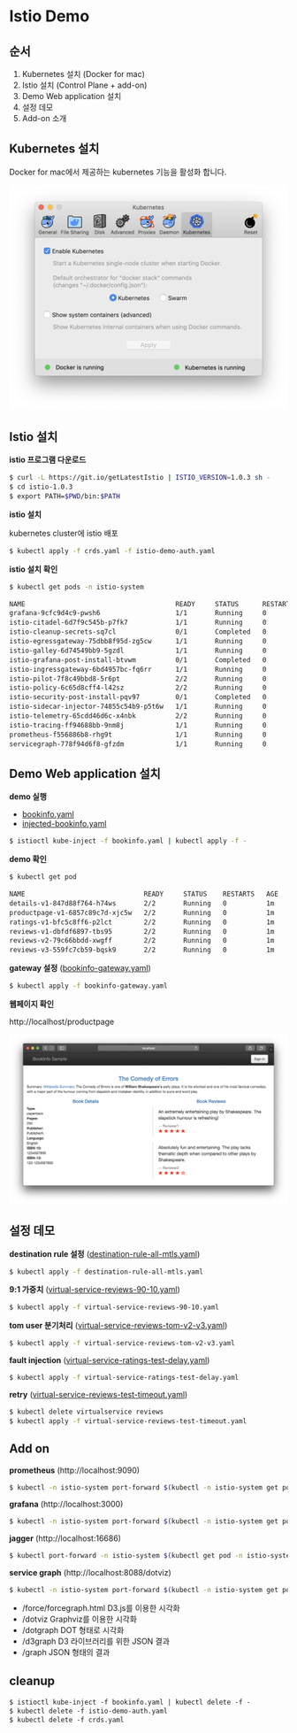 # Istio Demo

## 순서

1. Kubernetes 설치 (Docker for mac)
2. Istio 설치 (Control Plane + add-on)
3. Demo Web application 설치
4. 설정 데모
5. Add-on 소개

## Kubernetes 설치

Docker for mac에서 제공하는 kubernetes 기능을 활성화 합니다.

![docker for mac](docker-for-mac-kubernetes.png)

## Istio 설치

**istio 프로그램 다운로드**

```bash
$ curl -L https://git.io/getLatestIstio | ISTIO_VERSION=1.0.3 sh -
$ cd istio-1.0.3
$ export PATH=$PWD/bin:$PATH
```

**istio 설치**

kubernetes cluster에 istio 배포

```bash
$ kubectl apply -f crds.yaml -f istio-demo-auth.yaml
```

**istio 설치 확인**

```bash
$ kubectl get pods -n istio-system
```

```txt
NAME                                      READY     STATUS      RESTARTS   AGE
grafana-9cfc9d4c9-pwsh6                   1/1       Running     0          6m
istio-citadel-6d7f9c545b-p7fk7            1/1       Running     0          6m
istio-cleanup-secrets-sq7cl               0/1       Completed   0          7m
istio-egressgateway-75dbb8f95d-zg5cw      1/1       Running     0          6m
istio-galley-6d74549bb9-5gzdl             1/1       Running     0          6m
istio-grafana-post-install-btvwm          0/1       Completed   0          7m
istio-ingressgateway-6bd4957bc-fq6rr      1/1       Running     0          6m
istio-pilot-7f8c49bbd8-5r6pt              2/2       Running     0          6m
istio-policy-6c65d8cff4-l42sz             2/2       Running     0          6m
istio-security-post-install-pqv97         0/1       Completed   0          7m
istio-sidecar-injector-74855c54b9-p5t6w   1/1       Running     0          6m
istio-telemetry-65cdd46d6c-x4nbk          2/2       Running     0          6m
istio-tracing-ff94688bb-9nm8j             1/1       Running     0          6m
prometheus-f556886b8-rhg9t                1/1       Running     0          6m
servicegraph-778f94d6f8-gfzdm             1/1       Running     0          6m
```

## Demo Web application 설치

**demo 실행**

- [bookinfo.yaml](bookinfo.yaml)
- [injected-bookinfo.yaml](injected-bookinfo.yaml)

```bash
$ istioctl kube-inject -f bookinfo.yaml | kubectl apply -f -
```

**demo 확인**

```bash
$ kubectl get pod
```

```txt
NAME                              READY     STATUS    RESTARTS   AGE
details-v1-847d88f764-h74ws       2/2       Running   0          1m
productpage-v1-6857c89c7d-xjc5w   2/2       Running   0          1m
ratings-v1-bfc5c8ff6-p2lct        2/2       Running   0          1m
reviews-v1-dbfdf6897-tbs95        2/2       Running   0          1m
reviews-v2-79c66bbdd-xwgff        2/2       Running   0          1m
reviews-v3-559fc7cb59-bqsk9       2/2       Running   0          1m
```

**gateway 설정** ([bookinfo-gateway.yaml](bookinfo-gateway.yaml))

```bash
$ kubectl apply -f bookinfo-gateway.yaml
```

**웹페이지 확인**

http://localhost/productpage

![Demo application](demo-application.png)

## 설정 데모

**destination rule 설정** ([destination-rule-all-mtls.yaml](destination-rule-all-mtls.yaml))

```bash
$ kubectl apply -f destination-rule-all-mtls.yaml
```

**9:1 가중치** ([virtual-service-reviews-90-10.yaml](virtual-service-reviews-90-10.yaml))

```bash
$ kubectl apply -f virtual-service-reviews-90-10.yaml
```

**tom user 분기처리** ([virtual-service-reviews-tom-v2-v3.yaml](virtual-service-reviews-tom-v2-v3.yaml))

```bash
$ kubectl apply -f virtual-service-reviews-tom-v2-v3.yaml
```

**fault injection** ([virtual-service-ratings-test-delay.yaml](virtual-service-ratings-test-delay.yaml))

```bash
$ kubectl apply -f virtual-service-ratings-test-delay.yaml
```

**retry** ([virtual-service-reviews-test-timeout.yaml](virtual-service-reviews-test-timeout.yaml))

```bash
$ kubectl delete virtualservice reviews
$ kubectl apply -f virtual-service-reviews-test-timeout.yaml
```

## Add on

**prometheus** (http://localhost:9090)

```bash
$ kubectl -n istio-system port-forward $(kubectl -n istio-system get pod -l app=prometheus -o jsonpath='{.items[0].metadata.name}') 9090:9090
```

**grafana** (http://localhost:3000)

```bash
$ kubectl -n istio-system port-forward $(kubectl -n istio-system get pod -l app=grafana -o jsonpath='{.items[0].metadata.name}') 3000:3000
```

**jagger** (http://localhost:16686)

```bash
$ kubectl port-forward -n istio-system $(kubectl get pod -n istio-system -l app=jaeger -o jsonpath='{.items[0].metadata.name}') 16686:16686
```

**service graph** (http://localhost:8088/dotviz)

```bash
$ kubectl -n istio-system port-forward $(kubectl -n istio-system get pod -l app=servicegraph -o jsonpath='{.items[0].metadata.name}') 8088:8088
```

- /force/forcegraph.html D3.js를 이용한 시각화
- /dotviz Graphviz를 이용한 시각화
- /dotgraph DOT 형태로 시각화
- /d3graph D3 라이브러리를 위한 JSON 결과
- /graph JSON 형태의 결과

## cleanup

```
$ istioctl kube-inject -f bookinfo.yaml | kubectl delete -f -
$ kubectl delete -f istio-demo-auth.yaml
$ kubectl delete -f crds.yaml
```
